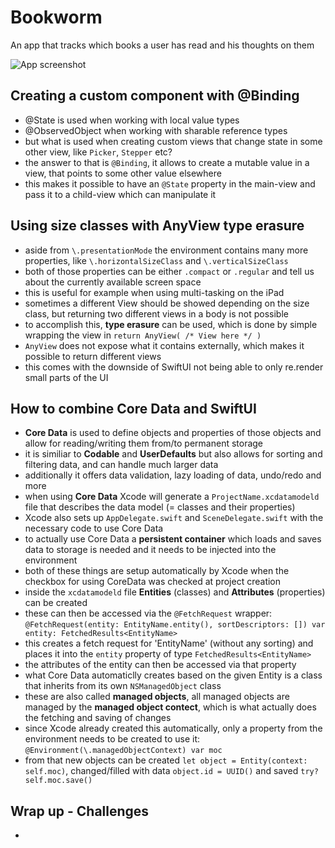 # Bookworm
An app that tracks which books a user has read and his thoughts on them

![App screenshot](PROJECT_NAME.png)


## Creating a custom component with @Binding
- @State is used when working with local value types
- @ObservedObject when working with sharable reference types
- but what is used when creating custom views that change state in some other view, like `Picker`, `Stepper` etc?
- the answer to that is `@Binding`, it allows to create a mutable value in a view, that points to some other value elsewhere
- this makes it possible to have an `@State` property in the main-view and pass it to a child-view which can manipulate it

## Using size classes with AnyView type erasure
- aside from `\.presentationMode` the environment contains many more properties, like `\.horizontalSizeClass` and `\.verticalSizeClass`
- both of those properties can be either `.compact` or `.regular` and tell us about the currently available screen space
- this is useful for example when using multi-tasking on the iPad
- sometimes a different View should be showed depending on the size class, but returning two different views in a body is not possible
- to accomplish this, **type erasure** can be used, which is done by simple wrapping the view in `return AnyView( /* View here */ )`
- `AnyView` does not expose what it contains externally, which makes it possible to return different views
- this comes with the downside of SwiftUI not being able to only re.render small parts of the UI

## How to combine Core Data and SwiftUI
- **Core Data** is used to define objects and properties of those objects and allow for reading/writing them from/to permanent storage
- it is similiar to __Codable__ and __UserDefaults__ but also allows for sorting and filtering data, and can handle much larger data
- additionally it offers data validation, lazy loading of data, undo/redo and more
- when using **Core Data** Xcode will generate a `ProjectName.xcdatamodeld` file that describes the data model (= classes and their properties)
- Xcode also sets up `AppDelegate.swift` and `SceneDelegate.swift` with the necessary code to use Core Data
- to actually use Core Data a **persistent container** which loads and saves data to storage is needed and it needs to be injected into the environment
- both of these things are setup automatically by Xcode when the checkbox for using CoreData was checked at project creation
- inside the `xcdatamodeld` file **Entities** (classes) and **Attributes** (properties) can be created
- these can then be accessed via the `@FetchRequest` wrapper: `@FetchRequest(entity: EntityName.entity(), sortDescriptors: []) var entity: FetchedResults<EntityName>`
- this creates a fetch request for 'EntityName' (without any sorting) and places it into the `entity` property of type `FetchedResults<EntityName>`
- the attributes of the entity can then be accessed via that property
- what Core Data automaticlly creates based on the given Entity is a class that inherits from its own `NSManagedObject` class
- these are also called __managed objects__, all managed objects are managed by the **managed object contect**, which is what actually does the fetching and saving of changes
- since Xcode already created this automatically, only a property from the environment needs to be created to use it: `@Environment(\.managedObjectContext) var moc`
- from that new objects can be created `let object = Entity(context: self.moc)`, changed/filled with data `object.id = UUID()` and saved `try? self.moc.save()`

## Wrap up - Challenges
- 
